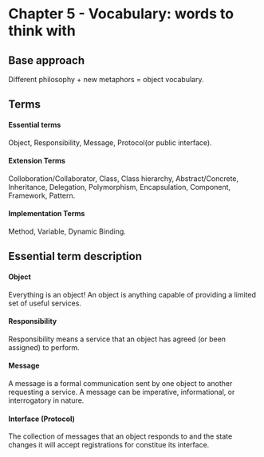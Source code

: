 Chapter 5 - Vocabulary: words to think with
===========================================

Base approach
-------------
Different philosophy + new metaphors = object vocabulary.

Terms
-----
#### Essential terms
Object, Responsibility, Message, Protocol(or public interface).

#### Extension Terms
Colloboration/Collaborator, Class, Class hierarchy, Abstract/Concrete,
Inheritance, Delegation, Polymorphism, Encapsulation, Component, Framework,
Pattern.

#### Implementation Terms
Method, Variable, Dynamic Binding.

Essential term description
--------------------------
#### Object
Everything is an object!
An object is anything capable of providing a limited set
of useful services.

#### Responsibility
Responsibility means a service
that an object has agreed (or been assigned) to perform.

#### Message
A message is a formal communication sent by one object to another
requesting a service.
A message can be imperative, informational, or interrogatory in nature.

#### Interface (Protocol)
The collection of messages that an object responds to and the state changes
it will accept registrations for constitue its interface.

